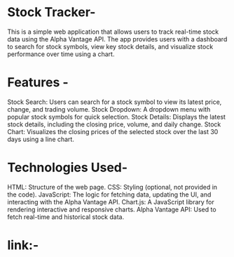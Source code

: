 # Stock Tracker-
This is a simple web application that allows users to track real-time stock data using the Alpha Vantage API. The app provides users with a dashboard to search for stock symbols, view key stock details, and visualize stock performance over time using a chart.


# Features -
Stock Search: Users can search for a stock symbol to view its latest price, change, and trading volume.
Stock Dropdown: A dropdown menu with popular stock symbols for quick selection.
Stock Details: Displays the latest stock details, including the closing price, volume, and daily change.
Stock Chart: Visualizes the closing prices of the selected stock over the last 30 days using a line chart.

# Technologies Used-
HTML: Structure of the web page.
CSS: Styling (optional, not provided in the code).
JavaScript: The logic for fetching data, updating the UI, and interacting with the Alpha Vantage API.
Chart.js: A JavaScript library for rendering interactive and responsive charts.
Alpha Vantage API: Used to fetch real-time and historical stock data.

# link:- 
